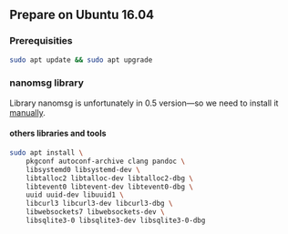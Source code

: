 Prepare on Ubuntu 16.04
-----------------------

### Prerequisities

``` bash
sudo apt update && sudo apt upgrade
```

### nanomsg library

Library nanomsg is unfortunately in 0.5 version—so we need to install it [manually](howto_nanomsg_manually.md).

#### others libraries and tools

``` bash
sudo apt install \
    pkgconf autoconf-archive clang pandoc \
    libsystemd0 libsystemd-dev \
    libtalloc2 libtalloc-dev libtalloc2-dbg \
    libtevent0 libtevent-dev libtevent0-dbg \
    uuid uuid-dev libuuid1 \
    libcurl3 libcurl3-dev libcurl3-dbg \
    libwebsockets7 libwebsockets-dev \
    libsqlite3-0 libsqlite3-dev libsqlite3-0-dbg
```
